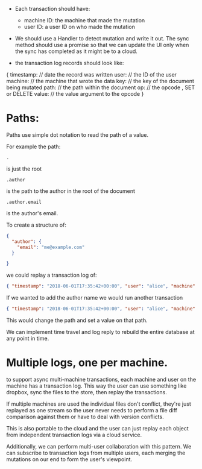 - Each transaction should have:
    - machine ID: the machine that made the mutation
    - user ID: a user ID on who made the mutation

- We should use a Handler to detect mutation and write it out.  The sync method
  should use a promise so that we can update the UI only when the sync has
  completed as it might be to a cloud.

- the transaction log records should look like:

{
  timestamp: // date the record was written
  user: // the ID of the user
  machine: // the machine that wrote the data
  key:  // the key of the document being mutated
  path: // the path within the document
  op:   // the opcode , SET or DELETE
  value: // the value argument to the opcode
}

# Paths:

Paths use simple dot notation to read the path of a value.

For example the path:

```
.
```

is just the root

```
.author
```

is the path to the author in the root of the document

```
.author.email
```

is the author's email.

To create a structure of:

```json
{
  "author": {
    "email": "me@example.com"
  }

}
```

we could replay a transaction log of:

```json
{ "timestamp": "2018-06-01T17:35:42+00:00", "user": "alice", "machine": "home", "key": "0x0001", "path": ".", "op": "SET", "value": { "author": {"email": "me@example.com"}}}
```

If we wanted to add the author name we would run another transaction

```json
{ "timestamp": "2018-06-01T17:35:42+00:00", "user": "alice", "machine": "home", "key": "0x0001", "path": ".author.name", "op": "SET", "value": "Kevin Burton"}
```

This would change the path and set a value on that path.

We can implement time travel and log reply to rebuild the entire database at any point in time.

# Multiple logs, one per machine.

to support async multi-machine transactions, each machine and user on the machine
has a transaction log.  This way the user can use something like dropbox, sync the
files to the store, then replay the transactions.

If multiple machines are used the individual files don't conflict, they're just
replayed as one stream so the user never needs to perform a file diff comparison
against them or have to deal with version conflicts.

This is also portable to the cloud and the user can just replay each object from
independent transaction logs via a cloud service.

Additionally, we can perform multi-user collaboration with this pattern.  We can
subscribe to transaction logs from multiple users, each merging the mutations on
our end to form the user's viewpoint.


